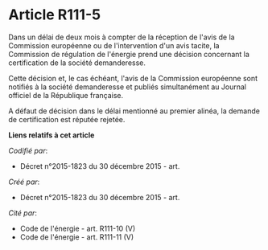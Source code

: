 # Article R111-5

Dans un délai de deux mois à compter de la réception de l'avis de la Commission européenne ou de l'intervention d'un avis
tacite, la Commission de régulation de l'énergie prend une décision concernant la certification de la société demanderesse.

Cette décision et, le cas échéant, l'avis de la Commission européenne sont notifiés à la société demanderesse et publiés
simultanément au Journal officiel de la République française.

A défaut de décision dans le délai mentionné au premier alinéa, la demande de certification est réputée rejetée.

**Liens relatifs à cet article**

_Codifié par_:

  - Décret n°2015-1823 du 30 décembre 2015 - art.

_Créé par_:

  - Décret n°2015-1823 du 30 décembre 2015 - art.

_Cité par_:

  - Code de l'énergie - art. R111-10 (V)
  - Code de l'énergie - art. R111-11 (V)
